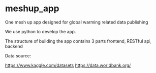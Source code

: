 # meshup_app
One mesh up app designed for global warming related data publishing

We use python to develop the app.

The structure of building the app contains 3 parts frontend, RESTful api, backend

Data source:

https://www.kaggle.com/datasets
https://data.worldbank.org/

